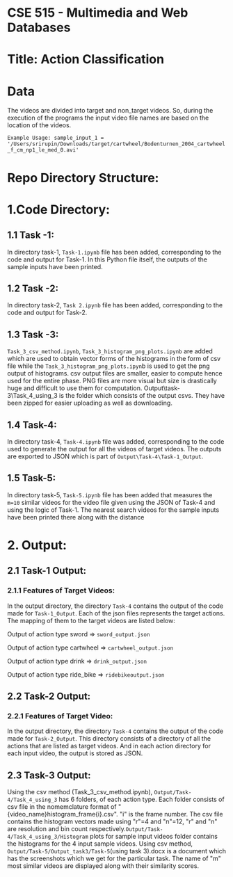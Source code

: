 # CSE 515 - Multimedia and Web Databases 

# Title: Action Classification

# Data

The videos are divided into target and non_target videos. So, during the execution of the programs the input video file names are based on the location of the videos. 

`Example Usage: sample_input_1 = '/Users/srirupin/Downloads/target/cartwheel/Bodenturnen_2004_cartwheel_f_cm_np1_le_med_0.avi'`

# Repo Directory Structure:
# 1.Code Directory: 

## 1.1 Task -1: 
In directory task-1, `Task-1.ipynb` file has been added, corresponding to the code and output for Task-1. In this Python file itself, the outputs of the sample inputs have been printed.

## 1.2 Task -2:
In directory task-2, `Task 2.ipynb` file has been added, corresponding to the code and output for Task-2.

## 1.3 Task -3: 

`Task_3_csv_method.ipynb`, `Task_3_histogram_png_plots.ipynb` are added which are used to obtain vector forms of the histograms in the form of csv file while the `Task_3_histogram_png_plots.ipyn`b is used to get the png output of histograms. csv output files are smaller, easier to compute hence used for the entire phase. PNG files are more visual but size is drastically huge and difficult to use them for computation. Output\task-3\Task_4_using_3 is the folder which consists of the output csvs. They have been zipped for easier uploading as well as downloading.

## 1.4 Task-4:  
In directory task-4, `Task-4.ipynb` file was added, corresponding to the code used to generate the output for all the videos of target videos. The outputs are exported to JSON which is part of `Output\Task-4\Task-1_Output`.

## 1.5 Task-5:  
In directory task-5, `Task-5.ipynb` file has been added that measures the `m=10` similar videos for the video file given using the JSON of Task-4 and using the logic of Task-1. The nearest search videos for the sample inputs have been printed there along with the distance


# 2. Output:

## 2.1 Task-1 Output: 
### 2.1.1 Features of Target Videos:
In the output directory, the directory `Task-4` contains the output of the code made for `Task-1_Output`. Each of the json files represents the target actions. The mapping of them to the target videos are listed below:

Output of action type sword => `sword_output.json`

Output of action type cartwheel => `cartwheel_output.json`

Output of action type drink => `drink_output.json`

Output of action type ride_bike => `ridebikeoutput.json`


## 2.2 Task-2 Output: 
### 2.2.1 Features of Target Video:
In the output directory, the directory `Task-4` contains the output of the code made for `Task-2_Output`. This directory consists of a directory of all the actions that are listed as target videos. And in each action directory for each input video, the output is stored as JSON.

## 2.3 Task-3 Output:
Using the csv method (Task_3_csv_method.ipynb), `Output/Task-4/Task_4_using_3` has 6 folders, of each action type. Each folder consists of csv file in the nomemclature format of "{video_name}histogram_frame{i}.csv". "i" is the frame number. The csv file contains the histogram vectors made using "r"=4 and "n"=12, "r" and "n" are resolution and bin count respectively.`Output/Task-4/Task_4_using_3/Histogram` plots for sample input videos folder contains the histograms for the 4 input sample videos.  Using csv method, `Output/Task-5/Output_task3/Task-5`(using task 3).docx is a document which has the screenshots which we get for the particular task. The name of "m" most similar videos are displayed along with their similarity scores.
